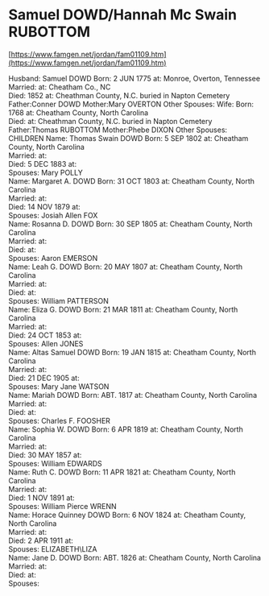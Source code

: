 # Samuel DOWD/Hannah Mc Swain RUBOTTOM

[https://www.famgen.net/jordan/fam01109.htm](https://www.famgen.net/jordan/fam01109.htm)

Husband: Samuel DOWD
   Born: 2 JUN 1775       at: Monroe, Overton, Tennessee  
Married:                  at: Cheatham Co., NC  
   Died: 1852             at: Cheathman County, N.C. buried in Napton Cemetery  
 Father:Conner DOWD
 Mother:Mary OVERTON
        Other Spouses: 
   Wife: 
   Born: 1768             at: Cheatham County, North Carolina  
   Died:                  at: Cheathman County, N.C. buried in Napton Cemetery  
 Father:Thomas RUBOTTOM
 Mother:Phebe DIXON
        Other Spouses: 
CHILDREN
   Name: Thomas Swain DOWD
   Born: 5 SEP 1802       at: Cheatham County, North Carolina  
Married:                  at:   
   Died: 5 DEC 1883       at:   
Spouses: Mary POLLY  
   Name: Margaret A. DOWD
   Born: 31 OCT 1803      at: Cheatham County, North Carolina  
Married:                  at:   
   Died: 14 NOV 1879      at:   
Spouses: Josiah Allen FOX  
   Name: Rosanna D. DOWD
   Born: 30 SEP 1805      at: Cheatham County, North Carolina  
Married:                  at:   
   Died:                  at:   
Spouses: Aaron EMERSON  
   Name: Leah G. DOWD
   Born: 20 MAY 1807      at: Cheatham County, North Carolina  
Married:                  at:   
   Died:                  at:   
Spouses: William PATTERSON  
   Name: Eliza G. DOWD
   Born: 21 MAR 1811      at: Cheatham County, North Carolina  
Married:                  at:   
   Died: 24 OCT 1853      at:   
Spouses: Allen JONES  
   Name: Altas Samuel DOWD
   Born: 19 JAN 1815      at: Cheatham County, North Carolina  
Married:                  at:   
   Died: 21 DEC 1905      at:   
Spouses: Mary Jane WATSON  
   Name: Mariah DOWD
   Born: ABT. 1817        at: Cheatham County, North Carolina  
Married:                  at:   
   Died:                  at:   
Spouses: Charles F. FOOSHER  
   Name: Sophia W. DOWD
   Born: 6 APR 1819       at: Cheatham County, North Carolina  
Married:                  at:   
   Died: 30 MAY 1857      at:   
Spouses: William EDWARDS  
   Name: Ruth C. DOWD
   Born: 11 APR 1821      at: Cheatham County, North Carolina  
Married:                  at:   
   Died: 1 NOV 1891       at:   
Spouses: William Pierce WRENN  
   Name: Horace Quinney DOWD
   Born: 6 NOV 1824       at: Cheatham County, North Carolina  
Married:                  at:   
   Died: 2 APR 1911       at:   
Spouses:  ELIZABETH\LIZA  
   Name: Jane D. DOWD
   Born: ABT. 1826        at: Cheatham County, North Carolina  
Married:                  at:   
   Died:                  at:   
Spouses: